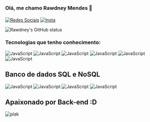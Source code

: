 ### Olá, me chamo Rawdney Mendes 👋
#### 

[![Redes Sociais](https://img.shields.io/badge/LinkedIn-0077B5?style=for-the-badge&logo=linkedin&logoColor=white)](https://www.linkedin.com/in/rawdney-mendes-a74aa2187/) 
[![Insta](https://img.shields.io/badge/Instagram-E4405F?style=for-the-badge&logo=instagram&logoColor=white)](https://www.instagram.com/rawdney.mendes/)

![Rawdney's GitHub status](https://github-readme-stats.vercel.app/api?username=RawdneyGoncalves&show_icons=true&theme=dark)

### Tecnologias que tenho conhecimento: 


![JavaScript](https://img.shields.io/badge/JavaScript-323330?style=for-the-badge&logo=javascript&logoColor=F7DF1E)
![JavaScript](https://img.shields.io/badge/TypeScript-007ACC?style=for-the-badge&logo=typescript&logoColor=white)
![JavaScript](https://img.shields.io/badge/PHP-777BB4?style=for-the-badge&logo=php&logoColor=white)
![JavaScript](https://img.shields.io/badge/Laravel-FF2D20?style=for-the-badge&logo=laravel&logoColor=white)
![JavaScript](https://img.shields.io/badge/Node.js-43853D?style=for-the-badge&logo=node.js&logoColor=white)
![JavaScript](https://img.shields.io/badge/Express.js-404D59?style=for-the-badge)
## Banco de dados SQL e NoSQL
![JavaScript](https://img.shields.io/badge/MySQL-00000F?style=for-the-badge&logo=mysql&logoColor=white)
![JavaScript](https://img.shields.io/badge/MongoDB-4EA94B?style=for-the-badge&logo=mongodb&logoColor=white)
![JavaScript](https://img.shields.io/badge/PostgreSQL-316192?style=for-the-badge&logo=postgresql&logoColor=white)
![JavaScript](https://img.shields.io/badge/SQLite-07405E?style=for-the-badge&logo=sqlite&logoColor=white)

## Apaixonado por Back-end :D


![plak](https://github-readme-stats.vercel.app/api/top-langs/?username=RawdneyGoncalves&theme=blue-green)

              
